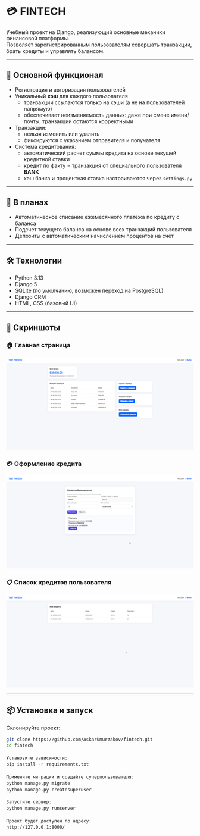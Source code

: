 # 💳 FINTECH

Учебный проект на Django, реализующий основные механики финансовой платформы.  
Позволяет зарегистрированным пользователям совершать транзакции, брать кредиты и управлять балансом.

---

## 🚀 Основной функционал

- Регистрация и авторизация пользователей
- Уникальный **хэш** для каждого пользователя
  - транзакции ссылаются только на хэши (а не на пользователей напрямую)
  - обеспечивает неизменяемость данных: даже при смене имени/почты, транзакции остаются корректными
- Транзакции:
  - нельзя изменить или удалить
  - фиксируются с указанием отправителя и получателя
- Система кредитования:
  - автоматический расчет суммы кредита на основе текущей кредитной ставки
  - кредит по факту = транзакция от специального пользователя **BANK**
  - хэш банка и процентная ставка настраиваются через `settings.py`

---

## 📌 В планах
- Автоматическое списание ежемесячного платежа по кредиту с баланса
- Подсчет текущего баланса на основе всех транзакций пользователя
- Депозиты с автоматическим начислением процентов на счёт

---

## 🛠 Технологии
- Python 3.13
- Django 5
- SQLite (по умолчанию, возможен переход на PostgreSQL)
- Django ORM
- HTML, CSS (базовый UI)

---

## 📸 Скриншоты

### 🏠 Главная страница
![Главная страница](screenshots/home.png)

### 💳 Оформление кредита
![Оформление кредита](screenshots/credit.png)

### 📋 Список кредитов пользователя
![Список кредитов](screenshots/credits_list.png)

---

## 📦 Установка и запуск

Склонируйте проект:
```bash
git clone https://github.com/AskarUmurzakov/fintech.git
cd fintech

Установите зависимости:
pip install -r requirements.txt

Примените миграции и создайте суперпользователя:
python manage.py migrate
python manage.py createsuperuser

Запустите сервер:
python manage.py runserver

Проект будет доступен по адресу:
http://127.0.0.1:8000/

